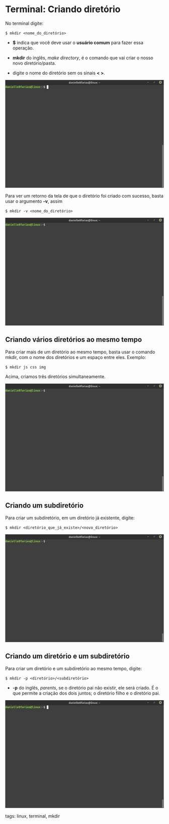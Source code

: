 # Terminal: Criando diretório


No terminal digite:

```
$ mkdir <nome_do_diretório>
```

- **$** indica que você deve usar o **usuário comum** para fazer essa operação.

- **mkdir** do inglês, *make directory*, é o comando que vai criar o nosso novo diretório/pasta.

- digite o nome do diretório sem os sinais **< >**.

![criando diretório](img/p0009-0.gif)

Para ver um retorno da tela de que o diretório foi criado com sucesso, basta usar o argumento **-v**, assim

```
$ mkdir -v <nome_do_diretório>
```

![criando diretório com retorno na tela](img/p0009-1.gif)

## Criando vários diretórios ao mesmo tempo

Para criar mais de um diretório ao mesmo tempo, basta usar o comando mkdir, com o nome dos diretórios e um espaço entre eles. Exemplo:

```
$ mkdir js css img
```

Acima, criamos três diretórios simultaneamente.

![criando 3 diretórios](img/p0009-2.gif)

## Criando um subdiretório

Para criar um subdiretório, em um diretório já existente, digite:

```
$ mkdir <diretório_que_já_existe>/<novo_diretório>
```

![criando subdiretório](img/p0009-3.gif)

## Criando um diretório e um subdiretório

Para criar um diretório e um subdiretório ao mesmo tempo, digite:

```
$ mkdir -p <diretório>/<subdiretório>
```

- **-p** do inglês, *parents*, se o diretório pai não existir, ele será criado. É o que permite a criação dos dois juntos; o diretório filho e o diretório pai.

![criando diretório e subdiretório](img/p0009-4.gif)

tags: linux, terminal, mkdir

